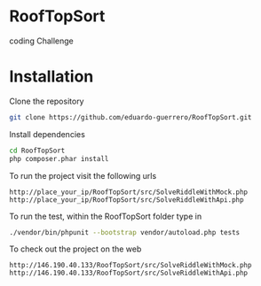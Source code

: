 # RoofTopSort
coding Challenge


# Installation

Clone the repository
```bash
git clone https://github.com/eduardo-guerrero/RoofTopSort.git
```
    
Install dependencies
```bash
cd RoofTopSort
php composer.phar install
```

To run the project visit the following urls 

    http://place_your_ip/RoofTopSort/src/SolveRiddleWithMock.php
    http://place_your_ip/RoofTopSort/src/SolveRiddleWithApi.php



To run the test, within the RoofTopSort folder type in
```bash
./vendor/bin/phpunit --bootstrap vendor/autoload.php tests
```

To check out the project on the web 

    http://146.190.40.133/RoofTopSort/src/SolveRiddleWithMock.php
    http://146.190.40.133/RoofTopSort/src/SolveRiddleWithApi.php
